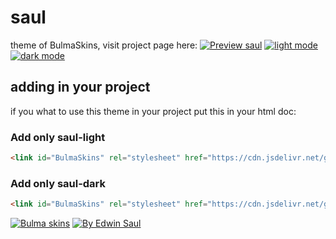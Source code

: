 
# saul            
theme of BulmaSkins, visit project page here:
[![ Preview saul ](https://img.shields.io/badge/-Preview_saul-red)](https://saul11235.github.io/BulmaSkins/view?skin=saul)
[![ light mode ](https://img.shields.io/badge/-light_mode-black)](https://saul11235.github.io/BulmaSkins/view?skin=saul&dark=false)
[![ dark mode ](https://img.shields.io/badge/-dark_mode-black)](https://saul11235.github.io/BulmaSkins/view?skin=saul&dark=true)

## adding in your project
if you what to use this theme in your project put this in your html doc:

### Add only saul-light 
```html
<link id="BulmaSkins" rel="stylesheet" href="https://cdn.jsdelivr.net/gh/Saul11235/BulmaSkins@latest/skins/saul.light.css">
```
### Add only saul-dark
```html
<link id="BulmaSkins" rel="stylesheet" href="https://cdn.jsdelivr.net/gh/Saul11235/BulmaSkins@latest/skins/saul.light.dark">
```

[![Bulma skins](https://img.shields.io/badge/-Bulma_skins-blue)](https://saul11235.github.io/BulmaSkins/)
[![By Edwin Saul](https://img.shields.io/badge/-By_Edwin_Saul-black)](https://edwinsaul.com)
            